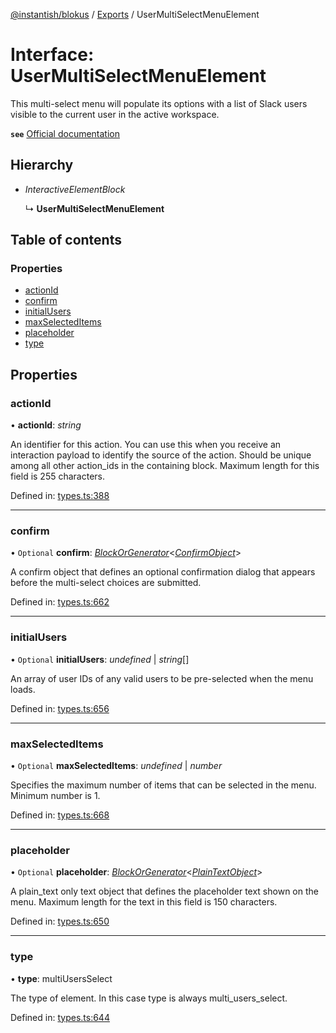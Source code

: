 [@instantish/blokus](../README.md) / [Exports](../modules.md) / UserMultiSelectMenuElement

# Interface: UserMultiSelectMenuElement

This multi-select menu will populate its options with a list of Slack users
visible to the current user in the active workspace.

**`see`** [Official documentation](https://api.slack.com/reference/block-kit/block-elements#users_multi_select)

## Hierarchy

* *InteractiveElementBlock*

  ↳ **UserMultiSelectMenuElement**

## Table of contents

### Properties

- [actionId](usermultiselectmenuelement.md#actionid)
- [confirm](usermultiselectmenuelement.md#confirm)
- [initialUsers](usermultiselectmenuelement.md#initialusers)
- [maxSelectedItems](usermultiselectmenuelement.md#maxselecteditems)
- [placeholder](usermultiselectmenuelement.md#placeholder)
- [type](usermultiselectmenuelement.md#type)

## Properties

### actionId

• **actionId**: *string*

An identifier for this action. You can use this when you receive an
interaction payload to identify the source of the action. Should be unique
among all other action_ids in the containing block. Maximum length for
this field is 255 characters.

Defined in: [types.ts:388](https://github.com/instantish/blokus/blob/f10405c/src/types.ts#L388)

___

### confirm

• `Optional` **confirm**: [*BlockOrGenerator*](../modules.md#blockorgenerator)<[*ConfirmObject*](confirmobject.md)\>

A confirm object that defines an optional confirmation dialog that appears
before the multi-select choices are submitted.

Defined in: [types.ts:662](https://github.com/instantish/blokus/blob/f10405c/src/types.ts#L662)

___

### initialUsers

• `Optional` **initialUsers**: *undefined* \| *string*[]

An array of user IDs of any valid users to be pre-selected when the menu
loads.

Defined in: [types.ts:656](https://github.com/instantish/blokus/blob/f10405c/src/types.ts#L656)

___

### maxSelectedItems

• `Optional` **maxSelectedItems**: *undefined* \| *number*

Specifies the maximum number of items that can be selected in the menu.
Minimum number is 1.

Defined in: [types.ts:668](https://github.com/instantish/blokus/blob/f10405c/src/types.ts#L668)

___

### placeholder

• `Optional` **placeholder**: [*BlockOrGenerator*](../modules.md#blockorgenerator)<[*PlainTextObject*](plaintextobject.md)\>

A plain_text only text object that defines the placeholder text shown on
the menu. Maximum length for the text in this field is 150 characters.

Defined in: [types.ts:650](https://github.com/instantish/blokus/blob/f10405c/src/types.ts#L650)

___

### type

• **type**: multiUsersSelect

The type of element. In this case type is always multi_users_select.

Defined in: [types.ts:644](https://github.com/instantish/blokus/blob/f10405c/src/types.ts#L644)
